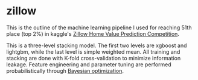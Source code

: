 # zillow

This is the outline of the machine learning pipeline I used for reaching 51th place (top 2%) in kaggle's [Zillow Home Value Prediction Competition](https://www.kaggle.com/c/zillow-prize-1).

This is a three-level stacking model. The first two levels are xgboost and lightgbm, while the last level is simple weighted mean. All training and stacking are done with K-fold cross-validation to minimize information leakage. Feature engineering and parameter tuning are performed probabilistically through [Bayesian optimization](https://github.com/fmfn/BayesianOptimization/tree/master/bayes_opt).